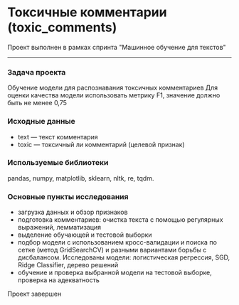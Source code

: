 # Токсичные комментарии (toxic_comments)
Проект выполнен в рамках спринта "Машинное обучение для текстов"

------------------------------------------------------------------------

### Задача проекта
Обучение модели для распознавания токсичных комментариев
Для оценки качества модели использовать метрику F1, значение должно быть не менее 0,75


### Исходные данные
- text — текст комментария
- toxic — токсичный ли комментарий (целевой признак)


### Используемые библиотеки
pandas, numpy, matplotlib, sklearn, nltk, re, tqdm.


### Основные пункты исследования
- загрузка данных и обзор признаков
- подготовка комментариев: очистка текста с помощью регулярных выражений, лемматизация
- выделение обучающей и тестовой выборки
- подбор модели с использованием кросс-валидации и поиска по сетке (метод GridSearchCV) и разными вариантами борьбы с дисбалансом. Исследованы модели: логистическая регрессия, SGD, Ridge Classifier, дерево решений
- обучение и проверка выбранной модели на тестовой выборке, проверка на адекватность


Проект завершен